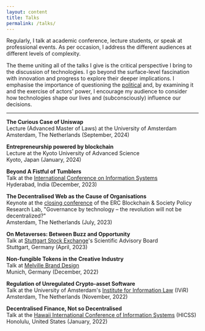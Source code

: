```yaml
---
layout: content
title: Talks
permalink: /talks/
---
```

Regularly, I talk at academic conference, lecture students, or speak at professional events. As per occasion, I address the different audiences at different levels of complexity.

The theme uniting all of the talks I give is the critical perspective I bring to the discussion of technologies. I go beyond the surface-level fascination with innovation and progress to explore their deeper implications. I emphasise the importance of questioning the [political](https://www.jstor.org/stable/20024652?origin=JSTOR-pdf) and, by examining it and the exercise of actors' power, I encourage my audience to consider how technologies shape our lives and (subconsciously) influence our decisions.

* * *

**The Curious Case of Uniswap**  
Lecture (Advanced Master of Laws) at the University of Amsterdam  
Amsterdam, The Netherlands (September, 2024)

**Entrepreneurship powered by blockchain**  
Lecture at the Kyoto University of Advanced Science  
Kyoto, Japan (January, 2024)

**Beyond A Fistful of Tumblers**  
Talk at the [International Conference on Information Systems](https://github.com/tom-barbereau/hack-tom-barbereau.github.io/blob/gh-pages/https%7C/icis2023.aisconferences.org)  
Hyderabad, India (December, 2023)

**The Decentralised Web as the Cause of Organisations**  
Keynote at the [closing conference](https://github.com/tom-barbereau/hack-tom-barbereau.github.io/blob/gh-pages/https%7C/networkcultures.org/moneylab/2023/03/23/cfp-for-uva-amsterdam-conference-governance-by-technology-the-revolution-will-not-be-decentralized) of the ERC Blockchain & Society Policy Research Lab, "Governance by technology – the revolution will not be decentralized?"  
Amsterdam, The Netherlands (July, 2023)

**On Metaverses: Between Buzz and Opportunity**  
Talk at [Stuttgart Stock Exchange](https://github.com/tom-barbereau/hack-tom-barbereau.github.io/blob/gh-pages/https%7C/www.boerse-stuttgart.de/en)'s Scientific Advisory Board  
Stuttgart, Germany (April, 2023)

**Non-fungible Tokens in the Creative Industry**  
Talk at [Melville Brand Design](https://github.com/tom-barbereau/hack-tom-barbereau.github.io/blob/gh-pages/https%7C/melvilledesign.de)  
Munich, Germany (December, 2022)

**Regulation of Unregulated Crypto-asset Software**  
Talk at the University of Amsterdam's [Institute for Information Law](https://github.com/tom-barbereau/hack-tom-barbereau.github.io/blob/gh-pages/https%7C/www.ivir.nl) (IViR)  
Amsterdam, The Netherlands (November, 2022)

**Decentralised Finance, Not so Decentralised**  
Talk at the [Hawaii International Conference of Information Systems](https://github.com/tom-barbereau/hack-tom-barbereau.github.io/blob/gh-pages/https%7C/hicss.hawaii.edu) (HICSS)  
Honolulu, United States (January, 2022)